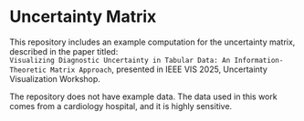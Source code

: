 # Uncertainty Matrix

This repository includes an example computation for the uncertainty matrix, described in the paper titled:  
```Visualizing Diagnostic Uncertainty in Tabular Data: An Information-Theoretic Matrix Approach```, presented in IEEE VIS 2025, Uncertainty Visualization Workshop.

The repository does not have example data. The data used in this work comes from a cardiology hospital, and it is highly sensitive.

